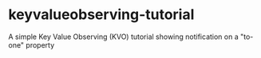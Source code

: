 keyvalueobserving-tutorial
==========================

A simple Key Value Observing (KVO) tutorial showing notification on a "to-one" property
